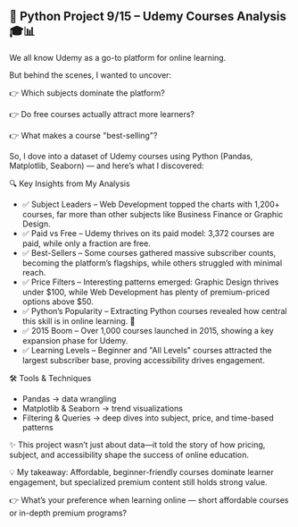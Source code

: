 ## 🎯 Python Project 9/15 – Udemy Courses Analysis 🎓📊

We all know Udemy as a go-to platform for online learning.

But behind the scenes, I wanted to uncover:

👉 Which subjects dominate the platform?

👉 Do free courses actually attract more learners?

👉 What makes a course "best-selling"?

So, I dove into a dataset of Udemy courses using Python (Pandas, Matplotlib, Seaborn) — and here’s what I discovered:

🔍 Key Insights from My Analysis

* ✅ Subject Leaders – Web Development topped the charts with 1,200+ courses, far more than other subjects like Business Finance or Graphic Design.
* ✅ Paid vs Free – Udemy thrives on its paid model: 3,372 courses are paid, while only a fraction are free.
* ✅ Best-Sellers – Some courses gathered massive subscriber counts, becoming the platform’s flagships, while others struggled with minimal reach.
* ✅ Price Filters – Interesting patterns emerged: Graphic Design thrives under $100, while Web Development has plenty of premium-priced options above $50.
* ✅ Python’s Popularity – Extracting Python courses revealed how central this skill is in online learning. 🐍
* ✅ 2015 Boom – Over 1,000 courses launched in 2015, showing a key expansion phase for Udemy.
* ✅ Learning Levels – Beginner and "All Levels" courses attracted the largest subscriber base, proving accessibility drives engagement.

🛠 Tools & Techniques

* Pandas → data wrangling
* Matplotlib & Seaborn → trend visualizations
* Filtering & Queries → deep dives into subject, price, and time-based patterns

✨ This project wasn’t just about data—it told the story of how pricing, subject, and accessibility shape the success of online education.

💡 My takeaway: Affordable, beginner-friendly courses dominate learner engagement, but specialized premium content still holds strong value.

👉 What’s your preference when learning online — short affordable courses or in-depth premium programs?

